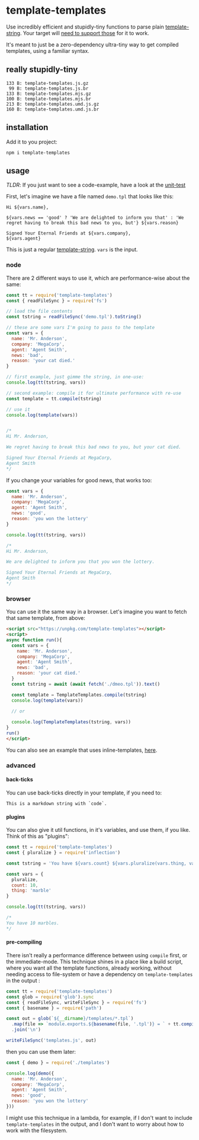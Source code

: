 # template-templates

Use incredibly efficient and stupidly-tiny functions to parse plain [template-string](https://developer.mozilla.org/en-US/docs/Web/JavaScript/Reference/Template_literals). Your target will [need to support those](https://caniuse.com/#feat=template-literals) for it to work.

It's meant to just be a zero-dependency ultra-tiny way to get compiled templates, using a familiar syntax.

## really stupidly-tiny

```
133 B: template-templates.js.gz
 99 B: template-templates.js.br
133 B: template-templates.mjs.gz
100 B: template-templates.mjs.br
213 B: template-templates.umd.js.gz
160 B: template-templates.umd.js.br
```

## installation

Add it to you project:

```
npm i template-templates
```

## usage

*TLDR*: If you just want to see a code-example, have a look at the [unit-test](https://github.com/konsumer/template-templates/blob/master/test/template-template.test.js)

First, let's imagine we have a file named `demo.tpl` that looks like this:

```
Hi ${vars.name},

${vars.news == 'good' ? 'We are delighted to inform you that' : 'We regret having to break this bad news to you, but'} ${vars.reason}

Signed Your Eternal Friends at ${vars.company},
${vars.agent}
```

This is just a regular [template-string](https://developer.mozilla.org/en-US/docs/Web/JavaScript/Reference/Template_literals). `vars` is the input.

### node

There are 2 different ways to use it, which are performance-wise about the same:

```js
const tt = require('template-templates')
const { readFileSync } = require('fs')

// load the file contents
const tstring = readFileSync('demo.tpl').toString()

// these are some vars I'm going to pass to the template
const vars = {
  name: 'Mr. Anderson',
  company: 'MegaCorp',
  agent: 'Agent Smith',
  news: 'bad',
  reason: 'your cat died.'
}

// first example, just gimme the string, in one-use:
console.log(tt(tstring, vars))

// second example: compile it for ultimate performance with re-use
const template = tt.compile(tstring)

// use it
console.log(template(vars))


/*
Hi Mr. Anderson,

We regret having to break this bad news to you, but your cat died.

Signed Your Eternal Friends at MegaCorp,
Agent Smith
*/

```


If you change your variables for good news, that works too:

```js
const vars = {
  name: 'Mr. Anderson',
  company: 'MegaCorp',
  agent: 'Agent Smith',
  news: 'good',
  reason: 'you won the lottery'
}

console.log(tt(tstring, vars))

/*
Hi Mr. Anderson,

We are delighted to inform you that you won the lottery.

Signed Your Eternal Friends at MegaCorp,
Agent Smith
*/

```

### browser

You can use it the same way in a browser. Let's imagine you want to fetch that same template, from above:

```html
<script src="https://unpkg.com/template-templates"></script>
<script>
async function run(){
  const vars = {
    name: 'Mr. Anderson',
    company: 'MegaCorp',
    agent: 'Agent Smith',
    news: 'bad',
    reason: 'your cat died.'
  }
  const tstring = await (await fetch('./dmeo.tpl')).text()

  const template = TemplateTemplates.compile(tstring)
  console.log(template(vars))

  // or
  
  console.log(TemplateTemplates(tstring, vars))
}
run()
</script>
```

You can also see an example that uses inline-templates, [here](https://github.com/konsumer/template-templates/blob/master/test/demo.html).

### advanced

#### back-ticks

You can use back-ticks directly in your template, if you need to:

```
This is a markdown string with `code`.
```

#### plugins

You can also give it util functions, in it's variables, and use them, if you like. Think of this as "plugins":


```js
const tt = require('template-templates')
const { pluralize } = require('inflection')

const tstring = 'You have ${vars.count} ${vars.pluralize(vars.thing, vars.count)}.'

const vars = {
  pluralize,
  count: 10,
  thing: 'marble'
}

console.log(tt(tstring, vars))

/*
You have 10 marbles.
*/
```

#### pre-compiling

There isn't really a performance difference between using `compile` first, or the immediate-mode. This technique shines in a place like a build script, where you want all the template functions, already working, without needing access to file-system or have a dependency on `template-templates` in the output :

```js
const tt = require('template-templates')
const glob = require('glob').sync
const { readFileSync, writeFileSync } = require('fs')
const { basename } = require('path')

const out = glob(`${__dirname}/templates/*.tpl`)
  .map(file => `module.exports.${basename(file, '.tpl')} = ` + tt.compile(readFileSync(file).toString()).toString())
  .join('\n')

writeFileSync('templates.js', out)

```

then you can use them later:

```js
const { demo } = require('./templates')

console.log(demo({
  name: 'Mr. Anderson',
  company: 'MegaCorp',
  agent: 'Agent Smith',
  news: 'good',
  reason: 'you won the lottery'
}))
```

I might use this technique in a lambda, for example, if I don't want to include `template-templates` in the output, and I don't want to worry about how to work with the filesystem.